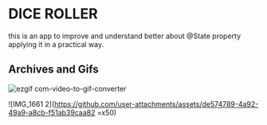 # DICE ROLLER

this is an app to improve
and understand better about @State property
applying it in a practical way.

## Archives and Gifs

![ezgif com-video-to-gif-converter](https://github.com/user-attachments/assets/5675a0d9-cde7-44b2-b0e5-917a2f9e863a)

![IMG_1661 2](https://github.com/user-attachments/assets/de574789-4a92-49a9-a8cb-f51ab39caa82 =x50)
